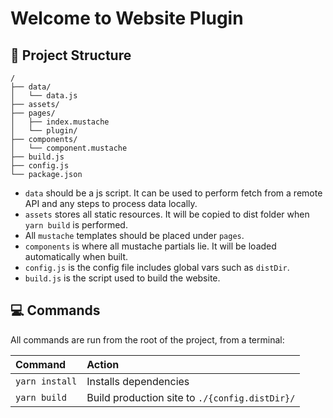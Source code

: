 # Welcome to Website Plugin

## 🚚 Project Structure

```
/
├── data/
│   └── data.js
├── assets/
├── pages/
│   ├── index.mustache
│   └── plugin/
├── components/
│   └── component.mustache
├── build.js
├── config.js
└── package.json
```
- `data` should be a js script. It can be used to perform fetch from a remote API and any steps to process data locally.
- `assets` stores all static resources. It will be copied to dist folder when `yarn build` is performed.
- All `mustache` templates should be placed under `pages`.
- `components` is where all mustache partials lie. It will be loaded automatically when built.
- `config.js` is the config file includes global vars such as `distDir`.
- `build.js` is the script used to build the website.

## 💻 Commands

All commands are run from the root of the project, from a terminal:

| Command           | Action                                         |
| :---------------- | :--------------------------------------------- |
| `yarn install`    | Installs dependencies                          |
| `yarn build`      | Build production site to `./{config.distDir}/` |

